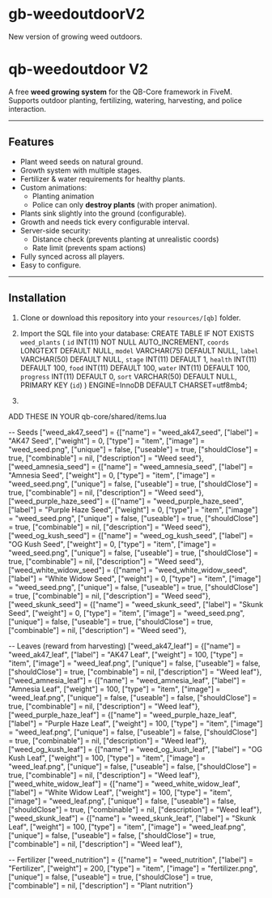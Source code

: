 # gb-weedoutdoorV2
New version of growing weed outdoors.

# qb-weedoutdoor V2

A free **weed growing system** for the QB-Core framework in FiveM.  
Supports outdoor planting, fertilizing, watering, harvesting, and police interaction.

---

## Features
- Plant weed seeds on natural ground.
- Growth system with multiple stages.
- Fertilizer & water requirements for healthy plants.
- Custom animations:
  - Planting animation
  - Police can only **destroy plants** (with proper animation).
- Plants sink slightly into the ground (configurable).
- Growth and needs tick every configurable interval.
- Server-side security:
  - Distance check (prevents planting at unrealistic coords)
  - Rate limit (prevents spam actions)
- Fully synced across all players.
- Easy to configure.

---

## Installation

1. Clone or download this repository into your `resources/[qb]` folder.
2. Import the SQL file into your database:
   CREATE TABLE IF NOT EXISTS `weed_plants` (
  `id` INT(11) NOT NULL AUTO_INCREMENT,
  `coords` LONGTEXT DEFAULT NULL,
  `model` VARCHAR(75) DEFAULT NULL,
  `label` VARCHAR(50) DEFAULT NULL,
  `stage` INT(11) DEFAULT 1,
  `health` INT(11) DEFAULT 100,
  `food` INT(11) DEFAULT 100,
  `water` INT(11) DEFAULT 100,
  `progress` INT(11) DEFAULT 0,
  `sort` VARCHAR(50) DEFAULT NULL,
  PRIMARY KEY (`id`)
) ENGINE=InnoDB DEFAULT CHARSET=utf8mb4;

3.

ADD THESE IN YOUR qb-core/shared/items.lua

-- Seeds
["weed_ak47_seed"]         = {["name"] = "weed_ak47_seed",         ["label"] = "AK47 Seed",          ["weight"] = 0, ["type"] = "item", ["image"] = "weed_seed.png", ["unique"] = false, ["useable"] = true, ["shouldClose"] = true, ["combinable"] = nil, ["description"] = "Weed seed"},
["weed_amnesia_seed"]      = {["name"] = "weed_amnesia_seed",      ["label"] = "Amnesia Seed",       ["weight"] = 0, ["type"] = "item", ["image"] = "weed_seed.png", ["unique"] = false, ["useable"] = true, ["shouldClose"] = true, ["combinable"] = nil, ["description"] = "Weed seed"},
["weed_purple_haze_seed"]  = {["name"] = "weed_purple_haze_seed",  ["label"] = "Purple Haze Seed",   ["weight"] = 0, ["type"] = "item", ["image"] = "weed_seed.png", ["unique"] = false, ["useable"] = true, ["shouldClose"] = true, ["combinable"] = nil, ["description"] = "Weed seed"},
["weed_og_kush_seed"]      = {["name"] = "weed_og_kush_seed",      ["label"] = "OG Kush Seed",       ["weight"] = 0, ["type"] = "item", ["image"] = "weed_seed.png", ["unique"] = false, ["useable"] = true, ["shouldClose"] = true, ["combinable"] = nil, ["description"] = "Weed seed"},
["weed_white_widow_seed"]  = {["name"] = "weed_white_widow_seed",  ["label"] = "White Widow Seed",   ["weight"] = 0, ["type"] = "item", ["image"] = "weed_seed.png", ["unique"] = false, ["useable"] = true, ["shouldClose"] = true, ["combinable"] = nil, ["description"] = "Weed seed"},
["weed_skunk_seed"]        = {["name"] = "weed_skunk_seed",        ["label"] = "Skunk Seed",         ["weight"] = 0, ["type"] = "item", ["image"] = "weed_seed.png", ["unique"] = false, ["useable"] = true, ["shouldClose"] = true, ["combinable"] = nil, ["description"] = "Weed seed"},

-- Leaves (reward from harvesting)
["weed_ak47_leaf"]         = {["name"] = "weed_ak47_leaf",         ["label"] = "AK47 Leaf",          ["weight"] = 100, ["type"] = "item", ["image"] = "weed_leaf.png", ["unique"] = false, ["useable"] = false, ["shouldClose"] = true, ["combinable"] = nil, ["description"] = "Weed leaf"},
["weed_amnesia_leaf"]      = {["name"] = "weed_amnesia_leaf",      ["label"] = "Amnesia Leaf",       ["weight"] = 100, ["type"] = "item", ["image"] = "weed_leaf.png", ["unique"] = false, ["useable"] = false, ["shouldClose"] = true, ["combinable"] = nil, ["description"] = "Weed leaf"},
["weed_purple_haze_leaf"]  = {["name"] = "weed_purple_haze_leaf",  ["label"] = "Purple Haze Leaf",   ["weight"] = 100, ["type"] = "item", ["image"] = "weed_leaf.png", ["unique"] = false, ["useable"] = false, ["shouldClose"] = true, ["combinable"] = nil, ["description"] = "Weed leaf"},
["weed_og_kush_leaf"]      = {["name"] = "weed_og_kush_leaf",      ["label"] = "OG Kush Leaf",       ["weight"] = 100, ["type"] = "item", ["image"] = "weed_leaf.png", ["unique"] = false, ["useable"] = false, ["shouldClose"] = true, ["combinable"] = nil, ["description"] = "Weed leaf"},
["weed_white_widow_leaf"]  = {["name"] = "weed_white_widow_leaf",  ["label"] = "White Widow Leaf",   ["weight"] = 100, ["type"] = "item", ["image"] = "weed_leaf.png", ["unique"] = false, ["useable"] = false, ["shouldClose"] = true, ["combinable"] = nil, ["description"] = "Weed leaf"},
["weed_skunk_leaf"]        = {["name"] = "weed_skunk_leaf",        ["label"] = "Skunk Leaf",         ["weight"] = 100, ["type"] = "item", ["image"] = "weed_leaf.png", ["unique"] = false, ["useable"] = false, ["shouldClose"] = true, ["combinable"] = nil, ["description"] = "Weed leaf"},

-- Fertilizer
["weed_nutrition"]         = {["name"] = "weed_nutrition",         ["label"] = "Fertilizer",         ["weight"] = 200, ["type"] = "item", ["image"] = "fertilizer.png", ["unique"] = false, ["useable"] = true, ["shouldClose"] = true, ["combinable"] = nil, ["description"] = "Plant nutrition"}

